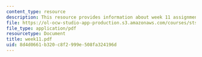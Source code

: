 ```yaml
---
content_type: resource
description: This resource provides information about week 11 assignments.
file: https://ol-ocw-studio-app-production.s3.amazonaws.com/courses/sts-005-disease-and-society-in-america-fall-2005/8d4d0661b320c8f2999e508fa324196d_week11.pdf
file_type: application/pdf
resourcetype: Document
title: week11.pdf
uid: 8d4d0661-b320-c8f2-999e-508fa324196d
---
```

